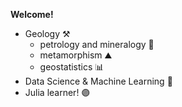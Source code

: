 **Welcome!**

* Geology ⚒️
  * petrology and mineralogy 🔬  
  * metamorphism ⛰️
  * geostatistics 📊
* Data Science & Machine Learning 🤖
* Julia learner! 🟣
